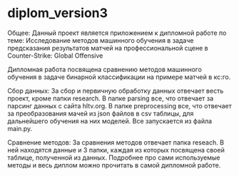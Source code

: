 # diplom_version3

Общее:
Данный проект является приложением к дипломной работе по теме: Исследование методов 
машинного обучения в задаче предсказания результатов матчей на профессиональной 
сцене в Counter-Strike: Global Offensive

Дипломная работа посвящена сравнению методов машинного обучения в задаче бинарной классификации на примере матчей в кс:го.

Сбор данных:
За сбор и первичную обработку данных отвечает весть проект, кроме папки research.
В папке parsing все, что отвечает за парсинг данных с сайта hltv.org.
В папке preprocessing все, что отвечает за преобразования мачей из json файлов в csv таблицы, для дальнейшего обучения на них моделей.
Все запускается из файла main.py.

Сравнение методов:
За сравнения методов отвечает папка reseach. В ней находятся данные и 3 папки, каждая из которых посвящена своей таблице, полученной из данных.
Подробнее про сами используемые методы и весь диплом можно прочитать в самой дипломной работе.
